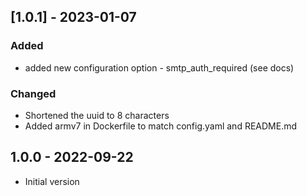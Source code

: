 ## [1.0.1] - 2023-01-07

### Added

- added new configuration option - smtp_auth_required (see docs)

### Changed

- Shortened the uuid to 8 characters
- Added armv7 in Dockerfile to match config.yaml and README.md


## 1.0.0 - 2022-09-22

- Initial version

